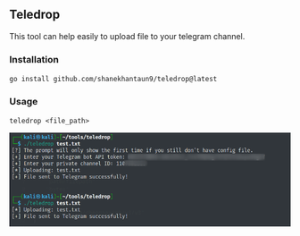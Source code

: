 ## Teledrop

This tool can help easily to upload file to your telegram channel.

### Installation
```
go install github.com/shanekhantaun9/teledrop@latest
```

### Usage
```
teledrop <file_path>
```
<img src="teledrop_usage.png">